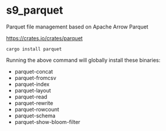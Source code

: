 # s9_parquet

Parquet file management based on Apache Arrow Parquet

https://crates.io/crates/parquet

`cargo install parquet`

Running the above command will globally install these binaries:
- parquet-concat
- parquet-fromcsv
- parquet-index
- parquet-layout
- parquet-read
- parquet-rewrite
- parquet-rowcount
- parquet-schema
- parquet-show-bloom-filter

